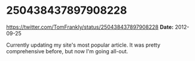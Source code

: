 # 250438437897908228
https://twitter.com/TomFrankly/status/250438437897908228
**Date:** 2012-09-25

Currently updating my site's most popular article. It was pretty comprehensive before, but now I'm going all-out.
